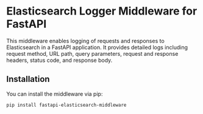 # Elasticsearch Logger Middleware for FastAPI

This middleware enables logging of requests and responses to Elasticsearch in a FastAPI application. It provides detailed logs including request method, URL path, query parameters, request and response headers, status code, and response body.

## Installation

You can install the middleware via pip:

```bash
pip install fastapi-elasticsearch-middleware
